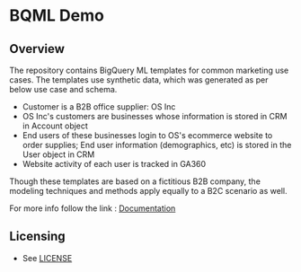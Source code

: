 # BQML Demo #

## Overview ##
The repository contains BigQuery ML templates for common marketing use cases. The templates use synthetic data, which was generated as per below use case and schema.
* Customer is a B2B office supplier: OS Inc
* OS Inc's customers are businesses whose information is stored in CRM in Account object
* End users of these businesses login to OS's ecommerce website to order supplies; End user information (demographics, etc) is stored in the User object in CRM
* Website activity of each user is tracked in GA360

Though these templates are based on a fictitious B2B company, the modeling techniques and methods apply equally to a B2C scenario as well.


For more info follow the link : [Documentation](https://docs.google.com/document/d/e/2PACX-1vSmenfaFjKMq89s2hyESD1v8eRdkZiQspNTAkKQFoSnmEhG1KkpIRIpOEHB1anaA5rTBY5sq-izLghb/pub "Documentation")

## Licensing

* See [LICENSE](LICENSE)
